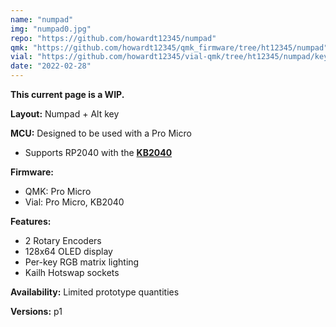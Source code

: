 ```yaml
---
name: "numpad"
img: "numpad0.jpg"
repo: "https://github.com/howardt12345/numpad"
qmk: "https://github.com/howardt12345/qmk_firmware/tree/ht12345/numpad"
vial: "https://github.com/howardt12345/vial-qmk/tree/ht12345/numpad/keyboards/ht12345/numpad"
date: "2022-02-28"
---
```


**This current page is a WIP.**

**Layout:** Numpad + Alt key

**MCU:** Designed to be used with a Pro Micro
- Supports RP2040 with the __[KB2040](https://www.adafruit.com/product/5302)__

**Firmware:** 
- QMK: Pro Micro
- Vial: Pro Micro, KB2040

**Features:**
- 2 Rotary Encoders
- 128x64 OLED display
- Per-key RGB matrix lighting
- Kailh Hotswap sockets

**Availability:** Limited prototype quantities

**Versions:** p1